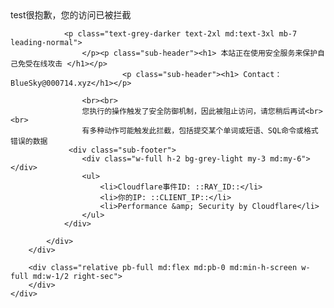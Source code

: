 <html>
<head></head>
<body class="antialiased font-sans">
    <div class="md:flex min-h-screen main-body">
        <div class="w-full md:w-1/2 bg-white flex items-center justify-center left-sec">
            <div class="max-w-sm m-8 content-body">
                <div class="text-black text-5xl md:text-15xl font-black">test很抱歉，您的访问已被拦截</div>

                <p class="text-grey-darker text-2xl md:text-3xl mb-7 leading-normal">
                    </p><p class="sub-header"><h1> 本站正在使用安全服务来保护自己免受在线攻击 </h1></p>
                             <p class="sub-header"><h1> Contact：BlueSky@000714.xyz</h1></p>

                    <br><br>
                    您执行的操作触发了安全防御机制，因此被阻止访问，请您稍后再试<br><br>
                    有多种动作可能触发此拦截，包括提交某个单词或短语、SQL命令或格式错误的数据
                 <div class="sub-footer">
                    <div class="w-full h-2 bg-grey-light my-3 md:my-6"></div>
                    <ul>
                        <li>Cloudflare事件ID: ::RAY_ID::</li>
                        <li>你的IP: ::CLIENT_IP::</li>
                        <li>Performance &amp; Security by Cloudflare</li>
                    </ul>
                </div> 

            </div>
        </div>

        <div class="relative pb-full md:flex md:pb-0 md:min-h-screen w-full md:w-1/2 right-sec">
        </div>
    </div>


</body></html>
